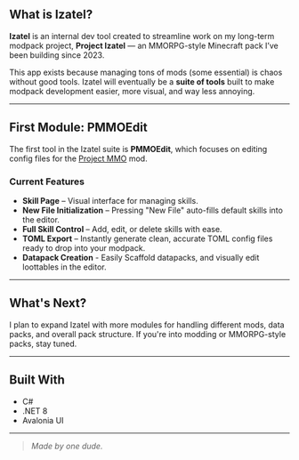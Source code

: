 
##  What is Izatel?

**Izatel** is an internal dev tool created to streamline work on my long-term modpack project, **Project Izatel** — an MMORPG-style Minecraft pack I’ve been building since 2023.

This app exists because managing tons of mods (some essential) is chaos without good tools. Izatel will eventually be a **suite of tools** built to make modpack development easier, more visual, and way less annoying.

---

##  First Module: PMMOEdit

The first tool in the Izatel suite is **PMMOEdit**, which focuses on editing config files for the [Project MMO](https://www.curseforge.com/minecraft/mc-mods/project-mmo) mod.

###  Current Features

-  **Skill Page** – Visual interface for managing skills.
-  **New File Initialization** – Pressing "New File" auto-fills default skills into the editor.
-  **Full Skill Control** – Add, edit, or delete skills with ease.
-  **TOML Export** – Instantly generate clean, accurate TOML config files ready to drop into your modpack.
-  **Datapack Creation** - Easily Scaffold datapacks, and visually edit loottables in the editor.

---

## What's Next?

I plan to expand Izatel with more modules for handling different mods, data packs, and overall pack structure. If you're into modding or MMORPG-style packs, stay tuned.

---

## Built With

- C#
- .NET 8
- Avalonia UI


---

> *Made by one dude.*
